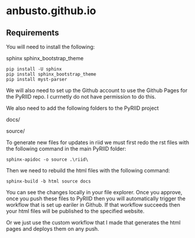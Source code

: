 # anbusto.github.io


## Requirements
You will need to install the following:

sphinx
sphinx_bootstrap_theme

```
pip install -U sphinx
pip install sphinx_bootstrap_theme  
pip install myst-parser    

```

We will also need to set up the Github account to use the Github Pages for the PyRIID repo.
I currnetly do not have permission to do this.

We also need to add the following folders to the PyRIID project

docs/

source/

To generate new files for updates in riid we must first redo the rst files with the following command
in the main PyRIID folder:

```
sphinx-apidoc -o source .\riid\ 
```

Then we need to rebuild the html files with the following command:

```
sphinx-build -b html source docs
```

You can see the changes locally in your file explorer. Once you approve, once you push these files to PyRIID then you will automatically trigger the workflow that is set up eariler in Github. If that workflow succeeds then your html files will be published to the specified website.

Or we just use the custom workflow that I made that generates the html pages and deploys them on any push. 


